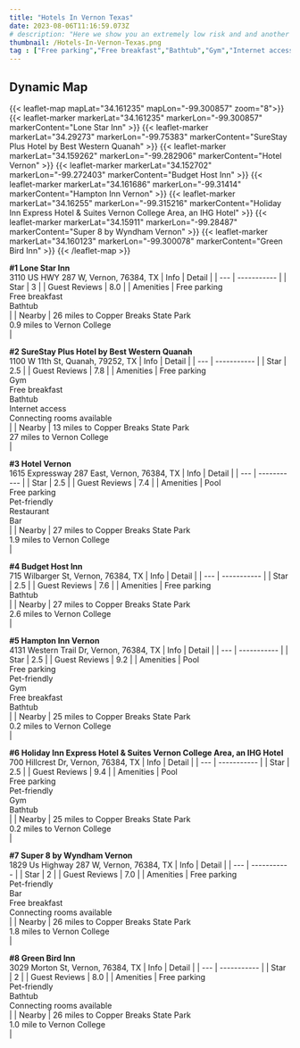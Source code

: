 ```yaml
---
title: "Hotels In Vernon Texas"
date: 2023-08-06T11:16:59.073Z
# description: "Here we show you an extremely low risk and and another medium risk approach to earn passive income "
thumbnail: /Hotels-In-Vernon-Texas.png
tag : ["Free parking","Free breakfast","Bathtub","Gym","Internet access","Connecting rooms available","Pool","Pet-friendly","Restaurant","Bar"]
---
```


## Dynamic Map
{{< leaflet-map  mapLat="34.161235" mapLon="-99.300857" zoom="8">}}
    {{< leaflet-marker markerLat="34.161235" markerLon="-99.300857" markerContent="Lone Star Inn" >}}
    {{< leaflet-marker markerLat="34.29273" markerLon="-99.75383" markerContent="SureStay Plus Hotel by Best Western Quanah" >}}
    {{< leaflet-marker markerLat="34.159262" markerLon="-99.282906" markerContent="Hotel Vernon" >}}
    {{< leaflet-marker markerLat="34.152702" markerLon="-99.272403" markerContent="Budget Host Inn" >}}
    {{< leaflet-marker markerLat="34.161686" markerLon="-99.31414" markerContent="Hampton Inn Vernon" >}}
    {{< leaflet-marker markerLat="34.16255" markerLon="-99.315216" markerContent="Holiday Inn Express Hotel & Suites Vernon College Area, an IHG Hotel" >}}
    {{< leaflet-marker markerLat="34.15911" markerLon="-99.28487" markerContent="Super 8 by Wyndham Vernon" >}}
    {{< leaflet-marker markerLat="34.160123" markerLon="-99.300078" markerContent="Green Bird Inn" >}}
{{< /leaflet-map >}}


**#1 Lone Star Inn**<br>3110 US HWY 287 W, Vernon, 76384, TX
| Info | Detail |
| --- | ----------- |
| Star | 3 |
| Guest Reviews | 8.0 |
| Amenities | Free parking<br>Free breakfast<br>Bathtub<br> |
| Nearby | 26 miles to Copper Breaks State Park<br>0.9 miles to Vernon College<br> |

**#2 SureStay Plus Hotel by Best Western Quanah**<br>1100 W 11th St, Quanah, 79252, TX
| Info | Detail |
| --- | ----------- |
| Star | 2.5 |
| Guest Reviews | 7.8 |
| Amenities | Free parking<br>Gym<br>Free breakfast<br>Bathtub<br>Internet access<br>Connecting rooms available<br> |
| Nearby | 13 miles to Copper Breaks State Park<br>27 miles to Vernon College<br> |

**#3 Hotel Vernon**<br>1615 Expressway 287 East, Vernon, 76384, TX
| Info | Detail |
| --- | ----------- |
| Star | 2.5 |
| Guest Reviews | 7.4 |
| Amenities | Pool<br>Free parking<br>Pet-friendly<br>Restaurant<br>Bar<br> |
| Nearby | 27 miles to Copper Breaks State Park<br>1.9 miles to Vernon College<br> |

**#4 Budget Host Inn**<br>715 Wilbarger St, Vernon, 76384, TX
| Info | Detail |
| --- | ----------- |
| Star | 2.5 |
| Guest Reviews | 7.6 |
| Amenities | Free parking<br>Bathtub<br> |
| Nearby | 27 miles to Copper Breaks State Park<br>2.6 miles to Vernon College<br> |

**#5 Hampton Inn Vernon**<br>4131 Western Trail Dr, Vernon, 76384, TX
| Info | Detail |
| --- | ----------- |
| Star | 2.5 |
| Guest Reviews | 9.2 |
| Amenities | Pool<br>Free parking<br>Pet-friendly<br>Gym<br>Free breakfast<br>Bathtub<br> |
| Nearby | 25 miles to Copper Breaks State Park<br>0.2 miles to Vernon College<br> |

**#6 Holiday Inn Express Hotel & Suites Vernon College Area, an IHG Hotel**<br>700 Hillcrest Dr, Vernon, 76384, TX
| Info | Detail |
| --- | ----------- |
| Star | 2.5 |
| Guest Reviews | 9.4 |
| Amenities | Pool<br>Free parking<br>Pet-friendly<br>Gym<br>Bathtub<br> |
| Nearby | 25 miles to Copper Breaks State Park<br>0.2 miles to Vernon College<br> |

**#7 Super 8 by Wyndham Vernon**<br>1829 Us Highway 287 W, Vernon, 76384, TX
| Info | Detail |
| --- | ----------- |
| Star | 2 |
| Guest Reviews | 7.0 |
| Amenities | Free parking<br>Pet-friendly<br>Bar<br>Free breakfast<br>Connecting rooms available<br> |
| Nearby | 26 miles to Copper Breaks State Park<br>1.8 miles to Vernon College<br> |

**#8 Green Bird Inn**<br>3029 Morton St, Vernon, 76384, TX
| Info | Detail |
| --- | ----------- |
| Star | 2 |
| Guest Reviews | 8.0 |
| Amenities | Free parking<br>Pet-friendly<br>Bathtub<br>Connecting rooms available<br> |
| Nearby | 26 miles to Copper Breaks State Park<br>1.0 mile to Vernon College<br> |

